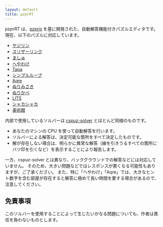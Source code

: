 ```yaml
---
layout: default
title: pzprRT
---
```


pzprRT は、[pzprjs](https://github.com/robx/pzprjs/) を基に開発された、自動解答機能付きパズルエディタです。
現在、以下のパズルに対応しています。

- [ヤジリン](p.html?yajilin)
- [スリザーリンク](p.html?slither)
- [ましゅ](p.html?mashu)
- [へやわけ](p.html?heyawake)
- [Tapa](p.html?tapa)
- [シンプルループ](p.html?simpleloop)
- [Aqre](p.html?aqre)
- [ぬりみさき](p.html?nurimisaki)
- [ぬりかべ](p.html?nurikabe)
- [LITS](p.html?lits)
- [シャカシャカ](p.html?shakashaka)
- [美術館](p.html?akari)

内部で使用しているソルバーは [cspuz-solver](../games/cspuz-solver/index.html) とほとんど同様のものです。

- あなたのマシンの CPU を使って自動解答を行います。
- ソルバーによる解答は、決定可能な箇所をすべて決定したものです。
- 解が存在しない場合は、明らかに異常な解答（線を引きうるすべての箇所にバツ印を引くなど）を表示することにより報告します。

一方、cspuz-solver とは異なり、バックグラウンドでの解答などには対応していません。
そのため、大きい問題などではレスポンスが悪くなる可能性もありますが、ご了承ください。
また、特に「へやわけ」「Aqre」では、大きなヒント数字を含む部屋が存在すると解答に極めて長い時間を要する場合があるので、注意してください。

## 免責事項

このソルバーを使用することによって生じたいかなる問題についても、作者は責任を負わないものとします。

